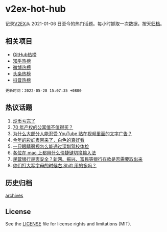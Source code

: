 # v2ex-hot-hub

 记录[V2EX](https://www.v2ex.com/)从 2021-01-06 日至今的热门话题。每小时抓取一次数据，按天[归档](archives)。
 
 ## 相关项目

- [GitHub热榜](https://github.com/lonnyzhang423/github-hot-hub)
- [知乎热榜](https://github.com/lonnyzhang423/zhihu-hot-hub)
- [微博热榜](https://github.com/lonnyzhang423/weibo-hot-hub)
- [头条热榜](https://github.com/lonnyzhang423/toutiao-hot-hub)
- [抖音热榜](https://github.com/lonnyzhang423/douyin-hot-hub)


 `更新时间：2022-05-28 15:07:35 +0800`

## 热议话题

1. [炒币亏完了](https://www.v2ex.com/t/855759)
1. [70 年产权的公寓值不值得买？](https://www.v2ex.com/t/855694)
1. [为什么大部分人能忍受 YouTube 贴在视频里面的文字广告？](https://www.v2ex.com/t/855789)
1. [今年的彩虹表带来了，白色的真好看](https://www.v2ex.com/t/855708)
1. [一只眼睛弱视怎么能通过深圳驾校体检](https://www.v2ex.com/t/855788)
1. [各位在 mac 上都用什么快捷键切换输入法](https://www.v2ex.com/t/855779)
1. [民营银行是否安全？新网、振兴、富民等银行存款是否需要取出来](https://www.v2ex.com/t/855727)
1. [你们打大写字母的时候右 Shift 用的多吗？](https://www.v2ex.com/t/855751)

## 历史归档

[archives](archives)

## License

See the [LICENSE](LICENSE) file for license rights and limitations (MIT).

